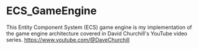 # ECS_GameEngine

This Entity Component System (ECS) game engine is my implementation of the game engine architecture covered in David Churchill's YouTube video series.
https://www.youtube.com/@DaveChurchill
